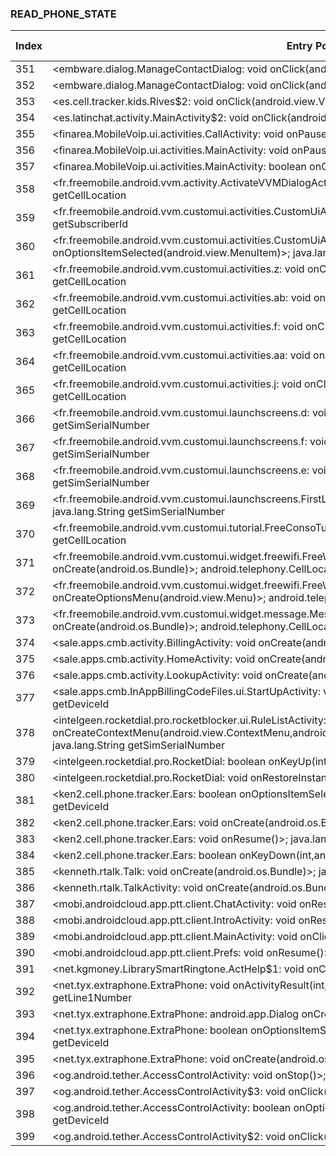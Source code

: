 ### READ_PHONE_STATE
| Index | Entry Point & APIs | Screen shot | Resource id | Label |
| ------------- | ------------- | ------------- |-------------|-------------|
| 351 | <embware.dialog.ManageContactDialog: void onClick(android.view.View)>; void listen | ![](D:\COSMOS\output\py\Play_win8\Communication\embware.phoneblocker\embware.activity.ContactsActivity.png) |  | T |
| 352 | <embware.dialog.ManageContactDialog: void onClick(android.content.DialogInterface,int)>; void listen | ![](D:\COSMOS\output\py\Play_win8\Communication\embware.phoneblocker\embware.activity.ContactsActivity.png) |  | T |
| 353 | <es.cell.tracker.kids.Rives$2: void onClick(android.view.View)>; java.lang.String getDeviceId | ![](D:\COSMOS\output\py\Play_win8\Communication\es.cell.tracker.kids\es.cell.tracker.kids.Rives.png) |  | T |
| 354 | <es.latinchat.activity.MainActivity$2: void onClick(android.view.View)>; java.lang.String getDeviceId | ![](D:\COSMOS\output\py\Play_win8\Communication\es.latinchat\es.latinchat.activity.MainActivity.png) |  | D |
| 355 | <finarea.MobileVoip.ui.activities.CallActivity: void onPause()>; java.lang.String getLine1Number | ![](D:\COSMOS\output\py\Play_win8\Communication\finarea.MobileVoip\finarea.MobileVoip.ui.activities.CallActivity.png) |  | |
| 356 | <finarea.MobileVoip.ui.activities.MainActivity: void onPause()>; java.lang.String getLine1Number | ![](D:\COSMOS\output\py\Play_win8\Communication\finarea.MobileVoip\finarea.MobileVoip.ui.activities.MainActivity.png) |  | |
| 357 | <finarea.MobileVoip.ui.activities.MainActivity: boolean onCreateOptionsMenu(android.view.Menu)>; void listen | ![](D:\COSMOS\output\py\Play_win8\Communication\finarea.MobileVoip\finarea.MobileVoip.ui.activities.MainActivity.png) |  | |
| 358 | <fr.freemobile.android.vvm.activity.ActivateVVMDialogActivity: void onStart()>; android.telephony.CellLocation getCellLocation | ![](D:\COSMOS\output\py\Play_win8\Communication\fr.freemobile.android.vvm\fr.freemobile.android.vvm.activity.ActivateVVMDialogActivity.png) |  | |
| 359 | <fr.freemobile.android.vvm.customui.activities.CustomUiActionBarActivity: void onResume()>; java.lang.String getSubscriberId | ![](D:\COSMOS\output\py\Play_win8\Communication\fr.freemobile.android.vvm\fr.freemobile.android.vvm.customui.activities.CustomUiActionBarActivity.png) |  | |
| 360 | <fr.freemobile.android.vvm.customui.activities.CustomUiActionBarActivity: boolean onOptionsItemSelected(android.view.MenuItem)>; java.lang.String getSubscriberId | ![](D:\COSMOS\output\py\Play_win8\Communication\fr.freemobile.android.vvm\fr.freemobile.android.vvm.customui.activities.CustomUiActionBarActivity.png) |  | |
| 361 | <fr.freemobile.android.vvm.customui.activities.z: void onClick(android.view.View)>; android.telephony.CellLocation getCellLocation | ![](D:\COSMOS\output\py\Play_win8\Communication\fr.freemobile.android.vvm\fr.freemobile.android.vvm.customui.activities.CustomUiPlayerActivity.png) |  | |
| 362 | <fr.freemobile.android.vvm.customui.activities.ab: void onClick(android.view.View)>; android.telephony.CellLocation getCellLocation | ![](D:\COSMOS\output\py\Play_win8\Communication\fr.freemobile.android.vvm\fr.freemobile.android.vvm.customui.activities.CustomUiPlayerActivity.png) |  | |
| 363 | <fr.freemobile.android.vvm.customui.activities.f: void onClick(android.view.View)>; android.telephony.CellLocation getCellLocation | ![](D:\COSMOS\output\py\Play_win8\Communication\fr.freemobile.android.vvm\fr.freemobile.android.vvm.customui.activities.CustomUiPlayerActivity.png) |  | |
| 364 | <fr.freemobile.android.vvm.customui.activities.aa: void onClick(android.view.View)>; android.telephony.CellLocation getCellLocation | ![](D:\COSMOS\output\py\Play_win8\Communication\fr.freemobile.android.vvm\fr.freemobile.android.vvm.customui.activities.CustomUiPlayerActivity.png) |  | |
| 365 | <fr.freemobile.android.vvm.customui.activities.j: void onClick(android.view.View)>; android.telephony.CellLocation getCellLocation | ![](D:\COSMOS\output\py\Play_win8\Communication\fr.freemobile.android.vvm\fr.freemobile.android.vvm.customui.activities.CustomUiPlayerActivity.png) |  | |
| 366 | <fr.freemobile.android.vvm.customui.launchscreens.d: void onClick(android.view.View)>; java.lang.String getSimSerialNumber | ![](D:\COSMOS\output\py\Play_win8\Communication\fr.freemobile.android.vvm\fr.freemobile.android.vvm.customui.launchscreens.FirstLaunchActivity.png) |  | |
| 367 | <fr.freemobile.android.vvm.customui.launchscreens.f: void onClick(android.view.View)>; java.lang.String getSimSerialNumber | ![](D:\COSMOS\output\py\Play_win8\Communication\fr.freemobile.android.vvm\fr.freemobile.android.vvm.customui.launchscreens.FirstLaunchActivity.png) |  | |
| 368 | <fr.freemobile.android.vvm.customui.launchscreens.e: void onClick(android.view.View)>; java.lang.String getSimSerialNumber | ![](D:\COSMOS\output\py\Play_win8\Communication\fr.freemobile.android.vvm\fr.freemobile.android.vvm.customui.launchscreens.FirstLaunchActivity.png) |  | |
| 369 | <fr.freemobile.android.vvm.customui.launchscreens.FirstLaunchActivity: void onCreate(android.os.Bundle)>; java.lang.String getSimSerialNumber | ![](D:\COSMOS\output\py\Play_win8\Communication\fr.freemobile.android.vvm\fr.freemobile.android.vvm.customui.launchscreens.FirstLaunchActivity.png) |  | |
| 370 | <fr.freemobile.android.vvm.customui.tutorial.FreeConsoTutoActivity: void onStart()>; android.telephony.CellLocation getCellLocation | ![](D:\COSMOS\output\py\Play_win8\Communication\fr.freemobile.android.vvm\fr.freemobile.android.vvm.customui.tutorial.FreeConsoTutoActivity.png) |  | |
| 371 | <fr.freemobile.android.vvm.customui.widget.freewifi.FreeWifiAppWidgetConfigure: void onCreate(android.os.Bundle)>; android.telephony.CellLocation getCellLocation | ![](D:\COSMOS\output\py\Play_win8\Communication\fr.freemobile.android.vvm\fr.freemobile.android.vvm.customui.widget.freewifi.FreeWifiAppWidgetConfigure.png) |  | |
| 372 | <fr.freemobile.android.vvm.customui.widget.freewifi.FreeWifiAppWidgetConfigure: boolean onCreateOptionsMenu(android.view.Menu)>; android.telephony.CellLocation getCellLocation | ![](D:\COSMOS\output\py\Play_win8\Communication\fr.freemobile.android.vvm\fr.freemobile.android.vvm.customui.widget.freewifi.FreeWifiAppWidgetConfigure.png) |  | |
| 373 | <fr.freemobile.android.vvm.customui.widget.message.MessageAppWidgetConfigure: void onCreate(android.os.Bundle)>; android.telephony.CellLocation getCellLocation | ![](D:\COSMOS\output\py\Play_win8\Communication\fr.freemobile.android.vvm\fr.freemobile.android.vvm.customui.widget.message.MessageAppWidgetConfigure.png) |  | |
| 374 | <sale.apps.cmb.activity.BillingActivity: void onCreate(android.os.Bundle)>; java.lang.String getDeviceId | ![](D:\COSMOS\output\py\Play_win8\Communication\hide.phone.number.spoof.call\sale.apps.cmb.activity.BillingActivity.png) |  | D |
| 375 | <sale.apps.cmb.activity.HomeActivity: void onCreate(android.os.Bundle)>; java.lang.String getDeviceId | ![](D:\COSMOS\output\py\Play_win8\Communication\hide.phone.number.spoof.call\sale.apps.cmb.activity.HomeActivity.png) |  | T|
| 376 | <sale.apps.cmb.activity.LookupActivity: void onCreate(android.os.Bundle)>; java.lang.String getDeviceId | ![](D:\COSMOS\output\py\Play_win8\Communication\hide.phone.number.spoof.call\sale.apps.cmb.activity.LookupActivity.png) |  | |
| 377 | <sale.apps.cmb.InAppBillingCodeFiles.ui.StartUpActivity: void onCreate(android.os.Bundle)>; java.lang.String getDeviceId | ![](D:\COSMOS\output\py\Play_win8\Communication\hide.phone.number.spoof.call\sale.apps.cmb.InAppBillingCodeFiles.ui.StartUpActivity.png) |  | D |
| 378 | <intelgeen.rocketdial.pro.rocketblocker.ui.RuleListActivity: void onCreateContextMenu(android.view.ContextMenu,android.view.View,android.view.ContextMenu$ContextMenuInfo)>; java.lang.String getSimSerialNumber | ![](D:\COSMOS\output\py\Play_win8\Communication\intelgeen.rocketdial.trail\intelgeen.rocketdial.pro.rocketblocker.ui.RuleListActivity.png) |  | D |
| 379 | <intelgeen.rocketdial.pro.RocketDial: boolean onKeyUp(int,android.view.KeyEvent)>; java.lang.String getDeviceId | ![](D:\COSMOS\output\py\Play_win8\Communication\intelgeen.rocketdial.trail\intelgeen.rocketdial.pro.RocketDial.png) |  | D |
| 380 | <intelgeen.rocketdial.pro.RocketDial: void onRestoreInstanceState(android.os.Bundle)>; java.lang.String getDeviceId | ![](D:\COSMOS\output\py\Play_win8\Communication\intelgeen.rocketdial.trail\intelgeen.rocketdial.pro.RocketDial.png) |  | D |
| 381 | <ken2.cell.phone.tracker.Ears: boolean onOptionsItemSelected(android.view.MenuItem)>; java.lang.String getDeviceId | ![](D:\COSMOS\output\py\Play_win8\Communication\ken2.cell.phone.tracker\ken2.cell.phone.tracker.Ears.png) |  | |
| 382 | <ken2.cell.phone.tracker.Ears: void onCreate(android.os.Bundle)>; java.lang.String getDeviceId | ![](D:\COSMOS\output\py\Play_win8\Communication\ken2.cell.phone.tracker\ken2.cell.phone.tracker.Ears.png) |  | |
| 383 | <ken2.cell.phone.tracker.Ears: void onResume()>; java.lang.String getDeviceId | ![](D:\COSMOS\output\py\Play_win8\Communication\ken2.cell.phone.tracker\ken2.cell.phone.tracker.Ears.png) |  | |
| 384 | <ken2.cell.phone.tracker.Ears: boolean onKeyDown(int,android.view.KeyEvent)>; java.lang.String getDeviceId | ![](D:\COSMOS\output\py\Play_win8\Communication\ken2.cell.phone.tracker\ken2.cell.phone.tracker.Ears.png) |  | |
| 385 | <kenneth.rtalk.Talk: void onCreate(android.os.Bundle)>; java.lang.String getSimSerialNumber | ![](D:\COSMOS\output\py\Play_win8\Communication\kenneth.rtalk\kenneth.rtalk.Talk.png) |  | D |
| 386 | <kenneth.rtalk.TalkActivity: void onCreate(android.os.Bundle)>; java.lang.String getSimSerialNumber | ![](D:\COSMOS\output\py\Play_win8\Communication\kenneth.rtalk\kenneth.rtalk.TalkActivity.png) |  | |
| 387 | <mobi.androidcloud.app.ptt.client.ChatActivity: void onResume()>; java.lang.String getLine1Number | ![](D:\COSMOS\output\py\Play_win8\Communication\mobi.androidcloud.app.ptt.client\mobi.androidcloud.app.ptt.client.ChatActivity.png) |  | D |
| 388 | <mobi.androidcloud.app.ptt.client.IntroActivity: void onResume()>; java.lang.String getLine1Number | ![](D:\COSMOS\output\py\Play_win8\Communication\mobi.androidcloud.app.ptt.client\mobi.androidcloud.app.ptt.client.IntroActivity.png) |  |T |
| 389 | <mobi.androidcloud.app.ptt.client.MainActivity: void onClick(android.view.View)>; java.lang.String getLine1Number | ![](D:\COSMOS\output\py\Play_win8\Communication\mobi.androidcloud.app.ptt.client\mobi.androidcloud.app.ptt.client.MainActivity.png) |  | T|
| 390 | <mobi.androidcloud.app.ptt.client.Prefs: void onResume()>; java.lang.String getLine1Number | ![](D:\COSMOS\output\py\Play_win8\Communication\mobi.androidcloud.app.ptt.client\mobi.androidcloud.app.ptt.client.Prefs.png) |  | T |
| 391 | <net.kgmoney.LibrarySmartRingtone.ActHelp$1: void onClick(android.view.View)>; java.lang.String getDeviceId | ![](D:\COSMOS\output\py\Play_win8\Communication\net.kgmoney.TalkingCallerIDFree\net.kgmoney.LibrarySmartRingtone.ActHelp.png) |  | |
| 392 | <net.tyx.extraphone.ExtraPhone: void onActivityResult(int,int,android.content.Intent)>; java.lang.String getLine1Number | ![](D:\COSMOS\output\py\Play_win8\Communication\net.tyx.extraphone\net.tyx.extraphone.ExtraPhone.png) |  | T |
| 393 | <net.tyx.extraphone.ExtraPhone: android.app.Dialog onCreateDialog(int)>; java.lang.String getLine1Number | ![](D:\COSMOS\output\py\Play_win8\Communication\net.tyx.extraphone\net.tyx.extraphone.ExtraPhone.png) |  | T |
| 394 | <net.tyx.extraphone.ExtraPhone: boolean onOptionsItemSelected(android.view.MenuItem)>; java.lang.String getDeviceId | ![](D:\COSMOS\output\py\Play_win8\Communication\net.tyx.extraphone\net.tyx.extraphone.ExtraPhone.png) |  | T |
| 395 | <net.tyx.extraphone.ExtraPhone: void onCreate(android.os.Bundle)>; java.lang.String getLine1Number | ![](D:\COSMOS\output\py\Play_win8\Communication\net.tyx.extraphone\net.tyx.extraphone.ExtraPhone.png) |  | T |
| 396 | <og.android.tether.AccessControlActivity: void onStop()>; java.lang.String getDeviceId | ![](D:\COSMOS\output\py\Play_win8\Communication\og.android.tether\og.android.tether.AccessControlActivity.png) |  | D |
| 397 | <og.android.tether.AccessControlActivity$3: void onClick(android.view.View)>; java.lang.String getDeviceId | ![](D:\COSMOS\output\py\Play_win8\Communication\og.android.tether\og.android.tether.AccessControlActivity.png) |  | D |
| 398 | <og.android.tether.AccessControlActivity: boolean onOptionsItemSelected(android.view.MenuItem)>; java.lang.String getDeviceId | ![](D:\COSMOS\output\py\Play_win8\Communication\og.android.tether\og.android.tether.AccessControlActivity.png) |  | D |
| 399 | <og.android.tether.AccessControlActivity$2: void onClick(android.view.View)>; java.lang.String getDeviceId | ![](D:\COSMOS\output\py\Play_win8\Communication\og.android.tether\og.android.tether.AccessControlActivity.png) |  | D |
